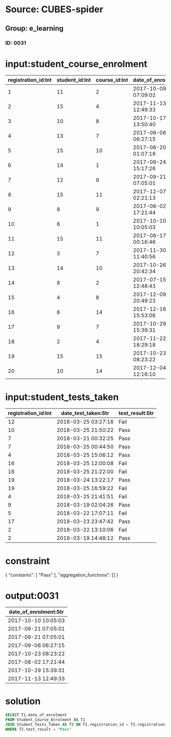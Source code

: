 # Source: CUBES-spider
## Group: e_learning
### ID: 0031

# input:student_course_enrolment

| registration_id:Int | student_id:Int | course_id:Int | date_of_enrolment:Str | date_of_completion:Str |
|---|---|---|---|---|
| 1 | 11 | 2 | 2017-10-09 07:09:02 | 2018-02-26 07:48:52 |
| 2 | 15 | 4 | 2017-11-13 12:49:33 | 2018-03-04 01:24:56 |
| 3 | 10 | 8 | 2017-10-17 13:50:40 | 2018-03-22 02:53:01 |
| 4 | 13 | 7 | 2017-09-06 06:27:15 | 2018-03-07 09:45:48 |
| 5 | 15 | 10 | 2017-08-20 01:07:18 | 2018-03-06 00:27:09 |
| 6 | 14 | 1 | 2017-09-24 15:17:26 | 2018-03-01 00:08:30 |
| 7 | 12 | 9 | 2017-09-21 07:05:01 | 2018-03-04 22:34:37 |
| 8 | 15 | 11 | 2017-12-07 02:21:13 | 2018-02-27 20:06:06 |
| 9 | 8 | 9 | 2017-08-02 17:21:44 | 2018-03-07 00:39:37 |
| 10 | 6 | 1 | 2017-10-10 10:05:03 | 2018-03-19 07:34:05 |
| 11 | 15 | 11 | 2017-08-17 00:16:46 | 2018-03-16 09:00:44 |
| 12 | 3 | 7 | 2017-11-30 11:40:56 | 2018-03-02 14:38:49 |
| 13 | 14 | 10 | 2017-10-26 20:42:34 | 2018-03-10 16:38:28 |
| 14 | 8 | 2 | 2017-07-15 12:48:43 | 2018-03-18 03:23:54 |
| 15 | 4 | 8 | 2017-12-09 20:49:23 | 2018-02-28 09:34:51 |
| 16 | 8 | 14 | 2017-12-16 15:53:06 | 2018-03-22 18:04:54 |
| 17 | 9 | 7 | 2017-10-29 15:39:31 | 2018-03-01 07:12:39 |
| 18 | 2 | 4 | 2017-11-22 18:29:18 | 2018-03-09 17:56:18 |
| 19 | 15 | 15 | 2017-10-23 08:23:22 | 2018-02-26 23:46:25 |
| 20 | 10 | 14 | 2017-12-04 12:16:10 | 2018-03-14 23:33:47 |

# input:student_tests_taken

| registration_id:Int | date_test_taken:Str | test_result:Str |
|---|---|---|
| 12 | 2018-03-25 03:27:16 | Fail |
| 10 | 2018-03-25 21:50:22 | Pass |
| 7 | 2018-03-21 00:32:25 | Pass |
| 7 | 2018-03-25 00:44:50 | Pass |
| 4 | 2018-03-25 15:06:12 | Pass |
| 16 | 2018-03-25 12:00:08 | Fail |
| 16 | 2018-03-25 21:22:00 | Fail |
| 19 | 2018-03-24 13:22:17 | Pass |
| 19 | 2018-03-25 16:59:22 | Fail |
| 4 | 2018-03-25 21:41:51 | Fail |
| 9 | 2018-03-19 02:04:26 | Pass |
| 5 | 2018-03-22 17:07:11 | Fail |
| 17 | 2018-03-23 23:47:42 | Pass |
| 2 | 2018-03-22 13:10:06 | Fail |
| 2 | 2018-03-19 14:48:12 | Pass |

# constraint

{
  "constants": [
    "Pass"
  ],
  "aggregation_functions": []
}

# output:0031

| date_of_enrolment:Str |
|---|
| 2017-10-10 10:05:03 |
| 2017-09-21 07:05:01 |
| 2017-09-21 07:05:01 |
| 2017-09-06 06:27:15 |
| 2017-10-23 08:23:22 |
| 2017-08-02 17:21:44 |
| 2017-10-29 15:39:31 |
| 2017-11-13 12:49:33 |

# solution

```sql
SELECT T1.date_of_enrolment
FROM Student_Course_Enrolment AS T1
JOIN Student_Tests_Taken AS T2 ON T1.registration_id = T2.registration_id
WHERE T2.test_result = "Pass"
```
